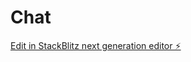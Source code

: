 # Chat

[Edit in StackBlitz next generation editor ⚡️](https://stackblitz.com/~/github.com/hotwellkz/Chat)